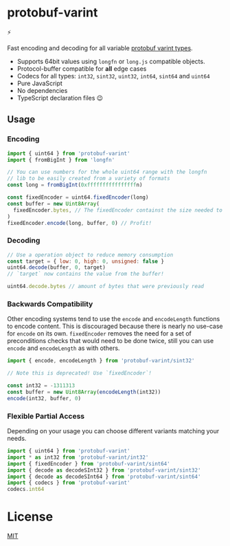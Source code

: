 # protobuf-varint

⚡️

Fast encoding and decoding for all variable [protobuf varint types](https://developers.google.com/protocol-buffers/docs/encoding#varints).

- Supports 64bit values using `longfn` or `long.js` compatible objects.
- Protocol-buffer compatible for **all** edge cases
- Codecs for all types: `int32`, `sint32`, `uint32`, `int64`, `sint64` and `uint64`
- Pure JavaScript
- No dependencies
- TypeScript declaration files 😉

## Usage

### Encoding

```js
import { uint64 } from 'protobuf-varint'
import { fromBigInt } from 'longfn'

// You can use numbers for the whole uint64 range with the longfn
// lib to be easily created from a variety of formats
const long = fromBigInt(0xffffffffffffffffn)

const fixedEncoder = uint64.fixedEncoder(long)
const buffer = new Uint8Array(
  fixedEncoder.bytes, // The fixedEncoder containst the size needed to write the var-int
)
fixedEncoder.encode(long, buffer, 0) // Profit!
```

### Decoding

```js
// Use a operation object to reduce memory consumption
const target = { low: 0, high: 0, unsigned: false }
uint64.decode(buffer, 0, target)
// `target` now contains the value from the buffer!

uint64.decode.bytes // amount of bytes that were previously read
```

### Backwards Compatibility

Other encoding systems tend to use the `encode` and `encodeLength` functions
to encode content. This is discouraged because there is nearly no use-case for
`encode` on its own. `fixedEncoder` removes the need for a set of preconditions
checks that would need to be done twice, still you can use `encode` and `encodeLength`
as with others.

```js
import { encode, encodeLength } from 'protobuf-varint/sint32'

// Note this is deprecated! Use `fixedEncoder`!

const int32 = -1311313
const buffer = new Uint8Array(encodeLength(int32))
encode(int32, buffer, 0)
```

### Flexible Partial Access

Depending on your usage you can choose different variants matching your needs.

```js
import { uint64 } from 'protobuf-varint'
import * as int32 from 'protobuf-varint/int32'
import { fixedEncoder } from 'protobuf-varint/sint64'
import { decode as decodeSInt32 } from 'protobuf-varint/sint32'
import { decode as decodeSInt64 } from 'protobuf-varint/sint64'
import { codecs } from 'protobuf-varint'
codecs.int64
```

# License

[MIT](./LICENSE)
